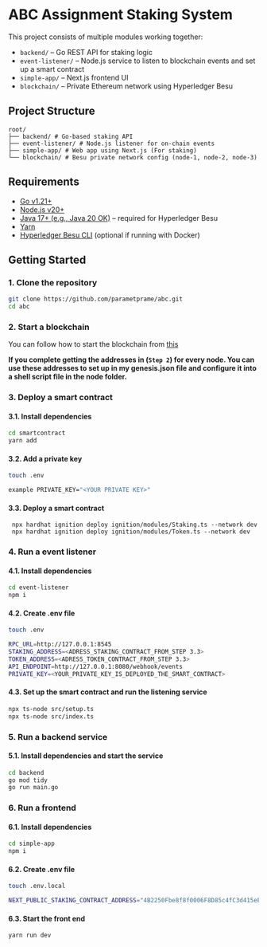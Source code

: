 # ABC Assignment Staking System

This project consists of multiple modules working together:

- `backend/` – Go REST API for staking logic
- `event-listener/` – Node.js service to listen to blockchain events and set up a smart contract
- `simple-app/` – Next.js frontend UI
- `blockchain/` – Private Ethereum network using Hyperledger Besu

## Project Structure
```
root/
├── backend/ # Go-based staking API
├── event-listener/ # Node.js listener for on-chain events
├── simple-app/ # Web app using Next.js (For staking)
└── blockchain/ # Besu private network config (node-1, node-2, node-3)
```

## Requirements

- [Go v1.21+](https://go.dev/)
- [Node.js v20+](https://nodejs.org/)
- [Java 17+ (e.g., Java 20 OK)](https://www.java.com/en/download/manual.jsp) – required for Hyperledger Besu
- [Yarn](https://yarnpkg.com/)
- [Hyperledger Besu CLI](https://besu.hyperledger.org/) (optional if running with Docker)

## Getting Started

### 1. Clone the repository
```bash
git clone https://github.com/parametprame/abc.git
cd abc
```
### 2. Start a blockchain
You can follow how to start the blockchain from [this](https://besu.hyperledger.org/private-networks/tutorials/clique)

**If you complete getting the addresses in (``Step 2``) for every node. You can use these addresses to set up in my genesis.json file and configure it into a shell script file in the node folder.**

### 3. Deploy a smart contract

#### 3.1. Install dependencies
```bash
cd smartcontract
yarn add
```

#### 3.2. Add a private key
```bash
touch .env

example PRIVATE_KEY="<YOUR PRIVATE KEY>"
```

#### 3.3. Deploy a smart contract

```
 npx hardhat ignition deploy ignition/modules/Staking.ts --network dev
 npx hardhat ignition deploy ignition/modules/Token.ts --network dev
```
### 4. Run a event listener

#### 4.1. Install dependencies
```bash
cd event-listener
npm i
```

#### 4.2. Create .env file
```bash
touch .env

RPC_URL=http://127.0.0.1:8545
STAKING_ADDRESS=<ADRESS_STAKING_CONTRACT_FROM_STEP 3.3>
TOKEN_ADDRESS=<ADRESS_TOKEN_CONTRACT_FROM_STEP 3.3>
API_ENDPOINT=http://127.0.0.1:8080/webhook/events
PRIVATE_KEY=<YOUR_PRIVATE_KEY_IS_DEPLOYED_THE_SMART_CONTRACT>
```

#### 4.3. Set up the smart contract and run the listening service

```bash
npx ts-node src/setup.ts
npx ts-node src/index.ts
```

### 5. Run a backend service

#### 5.1. Install dependencies and start the service
```bash
cd backend
go mod tidy
go run main.go
```

### 6. Run a frontend

#### 6.1. Install dependencies
```bash
cd simple-app
npm i
```


#### 6.2. Create .env file
```bash
touch .env.local

NEXT_PUBLIC_STAKING_CONTRACT_ADDRESS="4B2250Fbe8f8f0006F8D85c4fC3d415eE6ce485f" // The staking contract address withour 0x prefix
```

#### 6.3. Start the front end
```bash
yarn run dev
```
